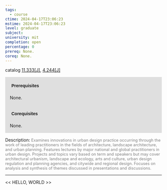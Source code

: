```yaml
---
tags:
  - course
ctime: 2024-04-17T23:06:23
mstime: 2024-04-17T23:06:23
level: graduate
subject: 
university: mit
completion: open
percentage: 0
prereq: None.
coreq: None.
---
```


catalog [11.333[J]](http://student.mit.edu/catalog/m11c.html#11.333), [4.244[J]](http://student.mit.edu/catalog/m4b.html#4.244)

<span style="display: block; padding: 15px; background-color: rgb(100, 100, 100, 0.2);"><font id="m_prereq541_0" style="display: block; font-family: Arial, sans-serif; font-weight: bold; padding: 5px">Prerequisites</font><br><span id="prereq541_0">None.</span></span>
<span style="display: block; padding: 15px; background-color: rgb(100, 100, 100, 0.2);"><font id="m_coreq541_0" style="display: block; font-family: Arial, sans-serif; font-weight: bold; padding: 5px">Corequisites</font><br><span id="coreq541_0">None.</span></span>

<font style="">Description:</font>
<font style="color: grey; font-size: 0.8rem;">Examines innovations in urban design practice occurring through the work of leading practitioners in the fields of architecture, landscape architecture, and urban planning. Features lectures by major national and global practitioners in urban design. Projects and topics vary based on term and speakers but may cover architectural urbanism, landscape and ecology, arts and culture, urban design regulation and planning agencies, and citywide and regional design. Focuses on analysis and synthesis of themes discussed in presentations and discussions.</font>



---

<< HELLO, WORLD >>
